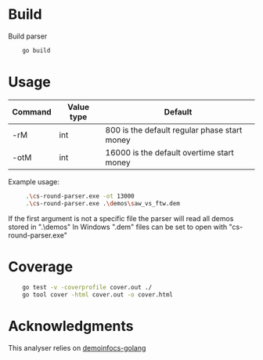 # Build
Build parser
```sh
    go build
```

# Usage

| Command | Value type | Default |
|---|---|---|
| -rM | int | 800 is the default regular phase start money |
| -otM | int | 16000 is the default overtime start money |

Example usage:
```sh
     .\cs-round-parser.exe -ot 13000
     .\cs-round-parser.exe .\demos\saw_vs_ftw.dem
```
If the first argument is not a specific file the parser will read all demos stored in ".\demos"
In Windows ".dem" files can be set to open with "cs-round-parser.exe"

# Coverage

```sh
    go test -v -coverprofile cover.out ./
    go tool cover -html cover.out -o cover.html
```

# Acknowledgments
This analyser relies on [demoinfocs-golang](https://github.com/markus-wa/demoinfocs-golang)